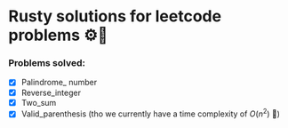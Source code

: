 #  Rusty solutions for leetcode problems ⚙️🦀
### Problems solved:
- [x] Palindrome_ number
- [x] Reverse_integer
- [x] Two_sum
- [x] Valid_parenthesis (tho we currently have a time complexity of $O(n^2)$  🙈)
